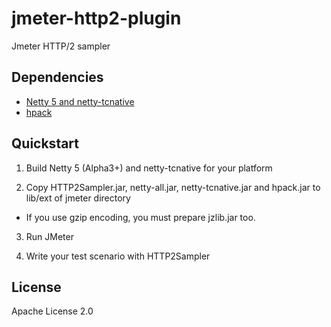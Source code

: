 # jmeter-http2-plugin

Jmeter HTTP/2 sampler

## Dependencies

* [Netty 5 and netty-tcnative](http://netty.io/)
* [hpack](https://github.com/twitter/hpack)

## Quickstart

1. Build Netty 5 (Alpha3+) and netty-tcnative for your platform

2. Copy HTTP2Sampler.jar, netty-all.jar, netty-tcnative.jar and hpack.jar to lib/ext of jmeter directory

  * If you use gzip encoding, you must prepare jzlib.jar too.

3. Run JMeter

4. Write your test scenario with HTTP2Sampler

## License

Apache License 2.0
